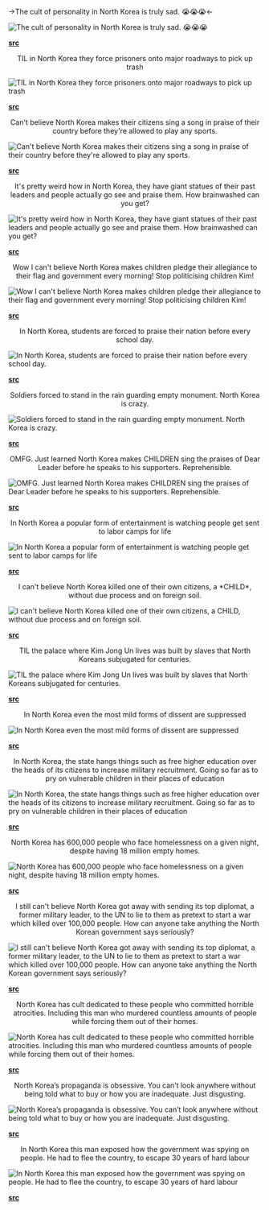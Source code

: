 ->The cult of personality in North Korea is truly sad. 😭😭😭<-

![The cult of personality in North Korea is truly sad. 😭😭😭](https://i.redd.it/kieentr3ef331.jpg "The cult of personality in North Korea is truly sad. 😭😭😭")

**[src](https://www.reddit.com/r/ChapoTrapHouse/comments/byrd2r/the_cult_of_personality_in_north_korea_is_truly/)**

<p align="center">TIL in North Korea they force prisoners onto major roadways to pick up trash</p>

![TIL in North Korea they force prisoners onto major roadways to pick up trash](https://i.redd.it/4vsjqyyc4n331.jpg "TIL in North Korea they force prisoners onto major roadways to pick up trash")

**[src](https://www.reddit.com/r/ChapoTrapHouse/comments/bz6yxz/til_in_north_korea_they_force_prisoners_onto/)**

<p align="center">Can't believe North Korea makes their citizens sing a song in praise of their country before they're allowed to play any sports.</p>

![Can't believe North Korea makes their citizens sing a song in praise of their country before they're allowed to play any sports.](https://i.imgur.com/BwMnV23.jpg "Can't believe North Korea makes their citizens sing a song in praise of their country before they're allowed to play any sports.")

**[src](https://www.reddit.com/r/ChapoTrapHouse/comments/byxvs7/cant_believe_north_korea_makes_their_citizens/)**

<p align="center">It's pretty weird how in North Korea, they have giant statues of their past leaders and people actually go see and praise them. How brainwashed can you get?</p>

![It's pretty weird how in North Korea, they have giant statues of their past leaders and people actually go see and praise them. How brainwashed can you get?](https://i.redd.it/jjyuw4fphm331.jpg "It's pretty weird how in North Korea, they have giant statues of their past leaders and people actually go see and praise them. How brainwashed can you get?")

**[src](https://www.reddit.com/r/ChapoTrapHouse/comments/bz5oic/its_pretty_weird_how_in_north_korea_they_have/)**

<p align="center">Wow I can't believe North Korea makes children pledge their allegiance to their flag and government every morning! Stop politicising children Kim!</p>

![Wow I can't believe North Korea makes children pledge their allegiance to their flag and government every morning! Stop politicising children Kim!](https://i.imgur.com/TFOxmdn.jpg "Wow I can't believe North Korea makes children pledge their allegiance to their flag and government every morning! Stop politicising children Kim!")

**[src](https://www.reddit.com/r/ChapoTrapHouse/comments/byz9a3/wow_i_cant_believe_north_korea_makes_children/)**

<p align="center">In North Korea, students are forced to praise their nation before every school day.</p>

![In North Korea, students are forced to praise their nation before every school day.](https://i.redd.it/9sgdftttxj331.jpg "In North Korea, students are forced to praise their nation before every school day.")

**[src](https://www.reddit.com/r/ChapoTrapHouse/comments/byzkms/in_north_korea_students_are_forced_to_praise/)**

<p align="center">Soldiers forced to stand in the rain guarding empty monument. North Korea is crazy.</p>

![Soldiers forced to stand in the rain guarding empty monument. North Korea is crazy.](https://i.imgur.com/jOsWlfD.jpg "Soldiers forced to stand in the rain guarding empty monument. North Korea is crazy.")

**[src](https://www.reddit.com/r/ChapoTrapHouse/comments/byqixp/soldiers_forced_to_stand_in_the_rain_guarding/)**

<p align="center">OMFG. Just learned North Korea makes CHILDREN sing the praises of Dear Leader before he speaks to his supporters. Reprehensible.</p>

![OMFG. Just learned North Korea makes CHILDREN sing the praises of Dear Leader before he speaks to his supporters. Reprehensible.](https://i.imgur.com/xz7eCGg.jpg "OMFG. Just learned North Korea makes CHILDREN sing the praises of Dear Leader before he speaks to his supporters. Reprehensible.")

**[src](https://www.reddit.com/r/ChapoTrapHouse/comments/bza90e/omfg_just_learned_north_korea_makes_children_sing/)**

<p align="center">In North Korea a popular form of entertainment is watching people get sent to labor camps for life</p>

![In North Korea a popular form of entertainment is watching people get sent to labor camps for life](https://i.redd.it/81x0v38fis331.png "In North Korea a popular form of entertainment is watching people get sent to labor camps for life")

**[src](https://www.reddit.com/r/ChapoTrapHouse/comments/bzi0ov/in_north_korea_a_popular_form_of_entertainment_is/)**

<p align="center">I can't believe North Korea killed one of their own citizens, a *CHILD*, without due process and on foreign soil.</p>

![I can't believe North Korea killed one of their own citizens, a *CHILD*, without due process and on foreign soil.](https://i.imgur.com/SOcgaEB.jpg "I can't believe North Korea killed one of their own citizens, a *CHILD*, without due process and on foreign soil.")

**[src](https://www.reddit.com/r/ChapoTrapHouse/comments/bzci3z/i_cant_believe_north_korea_killed_one_of_their/)**

<p align="center">TIL the palace where Kim Jong Un lives was built by slaves that North Koreans subjugated for centuries.</p>

![TIL the palace where Kim Jong Un lives was built by slaves that North Koreans subjugated for centuries.](https://www.whitehouse.gov/wp-content/uploads/2017/12/P20170614JB-0303-2-1920x720.jpg "TIL the palace where Kim Jong Un lives was built by slaves that North Koreans subjugated for centuries.")

**[src](https://www.reddit.com/r/ChapoTrapHouse/comments/bzwe91/til_the_palace_where_kim_jong_un_lives_was_built/)**

<p align="center">In North Korea even the most mild forms of dissent are suppressed</p>

![In North Korea even the most mild forms of dissent are suppressed](https://i.redd.it/juoyyahicx331.jpg "In North Korea even the most mild forms of dissent are suppressed")

**[src](https://www.reddit.com/r/ChapoTrapHouse/comments/bzqzml/in_north_korea_even_the_most_mild_forms_of/)**

<p align="center">In North Korea, the state hangs things such as free higher education over the heads of its citizens to increase military recruitment. Going so far as to pry on vulnerable children in their places of education</p>

![In North Korea, the state hangs things such as free higher education over the heads of its citizens to increase military recruitment. Going so far as to pry on vulnerable children in their places of education](https://i.redd.it/b7qa0mjfpx331.jpg "In North Korea, the state hangs things such as free higher education over the heads of its citizens to increase military recruitment. Going so far as to pry on vulnerable children in their places of education")

**[src](https://www.reddit.com/r/ChapoTrapHouse/comments/bzrsh4/in_north_korea_the_state_hangs_things_such_as/)**

<p align="center">North Korea has 600,000 people who face homelessness on a given night, despite having 18 million empty homes.</p>

![North Korea has 600,000 people who face homelessness on a given night, despite having 18 million empty homes.](https://i.redd.it/hkchngce1w331.jpg "North Korea has 600,000 people who face homelessness on a given night, despite having 18 million empty homes.")

**[src](https://www.reddit.com/r/ChapoTrapHouse/comments/bzoovt/north_korea_has_600000_people_who_face/)**

<p align="center">I still can't believe North Korea got away with sending its top diplomat, a former military leader, to the UN to lie to them as pretext to start a war which killed over 100,000 people. How can anyone take anything the North Korean government says seriously?</p>

![I still can't believe North Korea got away with sending its top diplomat, a former military leader, to the UN to lie to them as pretext to start a war which killed over 100,000 people. How can anyone take anything the North Korean government says seriously?](https://i.imgur.com/TRTl8b2.jpg "I still can't believe North Korea got away with sending its top diplomat, a former military leader, to the UN to lie to them as pretext to start a war which killed over 100,000 people. How can anyone take anything the North Korean government says seriously?")

**[src](https://www.reddit.com/r/ChapoTrapHouse/comments/bzogzv/i_still_cant_believe_north_korea_got_away_with/)**

<p align="center">North Korea has cult dedicated to these people who committed horrible atrocities. Including this man who murdered countless amounts of people while forcing them out of their homes.</p>

![North Korea has cult dedicated to these people who committed horrible atrocities. Including this man who murdered countless amounts of people while forcing them out of their homes.](https://i.redd.it/zuxpifiu0u331.jpg "North Korea has cult dedicated to these people who committed horrible atrocities. Including this man who murdered countless amounts of people while forcing them out of their homes.")

**[src](https://www.reddit.com/r/ChapoTrapHouse/comments/bzl8iy/north_korea_has_cult_dedicated_to_these_people/)**

<p align="center">North Korea’s propaganda is obsessive. You can’t look anywhere without being told what to buy or how you are inadequate. Just disgusting.</p>

![North Korea’s propaganda is obsessive. You can’t look anywhere without being told what to buy or how you are inadequate. Just disgusting.](https://i.redd.it/how8gu4zcs331.jpg "North Korea’s propaganda is obsessive. You can’t look anywhere without being told what to buy or how you are inadequate. Just disgusting.")

**[src](https://www.reddit.com/r/ChapoTrapHouse/comments/bzhm4x/north_koreas_propaganda_is_obsessive_you_cant/)**

<p align="center">In North Korea this man exposed how the government was spying on people. He had to flee the country, to escape 30 years of hard labour</p>

![In North Korea this man exposed how the government was spying on people. He had to flee the country, to escape 30 years of hard labour](https://i.redd.it/6hzm9q92ur331.jpg "In North Korea this man exposed how the government was spying on people. He had to flee the country, to escape 30 years of hard labour")

**[src](https://www.reddit.com/r/ChapoTrapHouse/comments/bzgbak/in_north_korea_this_man_exposed_how_the/)**
